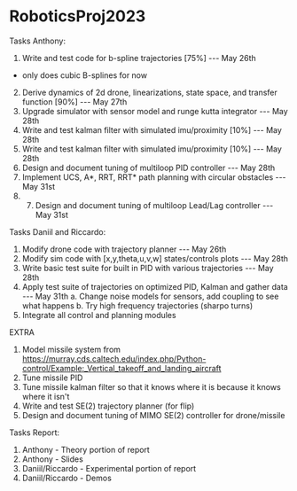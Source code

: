 # RoboticsProj2023

Tasks Anthony:
1. Write and test code for b-spline trajectories [75%] --- May 26th
  - only does cubic B-splines for now
2. Derive dynamics of 2d drone, linearizations, state space, and transfer function [90%] --- May 27th
3. Upgrade simulator with sensor model and runge kutta integrator --- May 28th
4. Write and test kalman filter with simulated imu/proximity [10%] --- May 28th
5. Write and test kalman filter with simulated imu/proximity [10%] --- May 28th
6. Design and document tuning of multiloop PID controller --- May 28th
8. Implement UCS, A*, RRT, RRT* path planning with circular obstacles --- May 31st
9. 7. Design and document tuning of multiloop Lead/Lag controller --- May 31st

Tasks Daniil and Riccardo:
1. Modify drone code with trajectory planner --- May 26th
2. Modify sim code with [x,y,theta,u,v,w] states/controls plots --- May 28th
3. Write basic test suite for built in PID with various trajectories --- May 28th
4. Apply test suite of trajectories on optimized PID, Kalman and gather data --- May 31th
  a. Change noise models for sensors, add coupling to see what happens
  b. Try high frequency trajectories (sharpo turns)
6. Integrate all control and planning modules

EXTRA
1. Model missile system from https://murray.cds.caltech.edu/index.php/Python-control/Example:_Vertical_takeoff_and_landing_aircraft
2. Tune missile PID
3. Tune missile kalman filter so that it knows where it is because it knows where it isn't
4. Write and test SE(2) trajectory planner (for flip)
5. Design and document tuning of MIMO SE(2) controller for drone/missile

Tasks Report:
1. Anthony - Theory portion of report
2. Anthony - Slides
3. Daniil/Riccardo - Experimental portion of report 
4. Daniil/Riccardo - Demos
